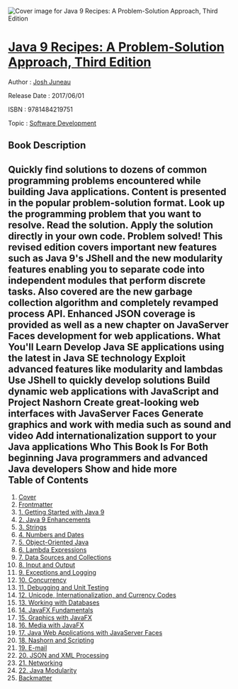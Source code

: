 ![Cover image for Java 9 Recipes: A Problem-Solution Approach, Third Edition](https://imgdetail.ebookreading.net/cover/cover/20200215/EB9781484219751.jpg)

[Java 9 Recipes: A Problem-Solution Approach, Third Edition](https://ebookreading.net/view/book/Java+9+Recipes%3A+A+Problem-Solution+Approach%2C+Third+Edition-EB9781484219751_1.html "Java 9 Recipes: A Problem-Solution Approach, Third Edition")
====================================================================================================================

Author : [Josh Juneau](https://ebookreading.net/search/author/Josh+Juneau)

Release Date : 2017/06/01

ISBN : 9781484219751

Topic : [Software Development](https://ebookreading.net/search/category/software-development)

Book Description
-----------------

 Quickly find solutions to dozens of common programming problems encountered while building Java applications. Content is presented in the popular problem-solution format. Look up the programming problem that you want to resolve. Read the solution. Apply the solution directly in your own code. Problem solved!
This revised edition covers important new features such as Java 9's JShell and the new modularity features enabling you to separate code into independent modules that perform discrete tasks. Also covered are the new garbage collection algorithm and completely revamped process API. Enhanced JSON coverage is provided as well as a new chapter on JavaServer Faces development for web applications.
What You'll Learn
Develop Java SE applications using the latest in Java SE technology
Exploit advanced features like modularity and lambdas
Use JShell to quickly develop solutions
Build dynamic web applications with JavaScript and Project Nashorn
Create great-looking web interfaces with JavaServer Faces
Generate graphics and work with media such as sound and video
Add internationalization support to your Java applications
Who This Book Is For
Both beginning Java programmers and advanced Java developers
        Show and hide more                
Table of Contents
-----------------

1. [Cover](https://ebookreading.net/view/book/Java+9+Recipes%3A+A+Problem-Solution+Approach%2C+Third+Edition-EB9781484219751_1.html)
1. [Frontmatter](https://ebookreading.net/view/book/Java+9+Recipes%3A+A+Problem-Solution+Approach%2C+Third+Edition-EB9781484219751_2.html)
1. [1. Getting Started with Java 9](https://ebookreading.net/view/book/Java+9+Recipes%3A+A+Problem-Solution+Approach%2C+Third+Edition-EB9781484219751_3.html)
1. [2. Java 9 Enhancements](https://ebookreading.net/view/book/Java+9+Recipes%3A+A+Problem-Solution+Approach%2C+Third+Edition-EB9781484219751_4.html)
1. [3. Strings](https://ebookreading.net/view/book/Java+9+Recipes%3A+A+Problem-Solution+Approach%2C+Third+Edition-EB9781484219751_5.html)
1. [4. Numbers and Dates](https://ebookreading.net/view/book/Java+9+Recipes%3A+A+Problem-Solution+Approach%2C+Third+Edition-EB9781484219751_6.html)
1. [5. Object-Oriented Java](https://ebookreading.net/view/book/Java+9+Recipes%3A+A+Problem-Solution+Approach%2C+Third+Edition-EB9781484219751_7.html)
1. [6. Lambda Expressions](https://ebookreading.net/view/book/Java+9+Recipes%3A+A+Problem-Solution+Approach%2C+Third+Edition-EB9781484219751_8.html)
1. [7. Data Sources and Collections](https://ebookreading.net/view/book/Java+9+Recipes%3A+A+Problem-Solution+Approach%2C+Third+Edition-EB9781484219751_9.html)
1. [8. Input and Output](https://ebookreading.net/view/book/Java+9+Recipes%3A+A+Problem-Solution+Approach%2C+Third+Edition-EB9781484219751_10.html)
1. [9. Exceptions and Logging](https://ebookreading.net/view/book/Java+9+Recipes%3A+A+Problem-Solution+Approach%2C+Third+Edition-EB9781484219751_11.html)
1. [10. Concurrency](https://ebookreading.net/view/book/Java+9+Recipes%3A+A+Problem-Solution+Approach%2C+Third+Edition-EB9781484219751_12.html)
1. [11. Debugging and Unit Testing](https://ebookreading.net/view/book/Java+9+Recipes%3A+A+Problem-Solution+Approach%2C+Third+Edition-EB9781484219751_13.html)
1. [12. Unicode, Internationalization, and Currency Codes](https://ebookreading.net/view/book/Java+9+Recipes%3A+A+Problem-Solution+Approach%2C+Third+Edition-EB9781484219751_14.html)
1. [13. Working with Databases](https://ebookreading.net/view/book/Java+9+Recipes%3A+A+Problem-Solution+Approach%2C+Third+Edition-EB9781484219751_15.html)
1. [14. JavaFX Fundamentals](https://ebookreading.net/view/book/Java+9+Recipes%3A+A+Problem-Solution+Approach%2C+Third+Edition-EB9781484219751_16.html)
1. [15. Graphics with JavaFX](https://ebookreading.net/view/book/Java+9+Recipes%3A+A+Problem-Solution+Approach%2C+Third+Edition-EB9781484219751_17.html)
1. [16. Media with JavaFX](https://ebookreading.net/view/book/Java+9+Recipes%3A+A+Problem-Solution+Approach%2C+Third+Edition-EB9781484219751_18.html)
1. [17. Java Web Applications with JavaServer Faces](https://ebookreading.net/view/book/Java+9+Recipes%3A+A+Problem-Solution+Approach%2C+Third+Edition-EB9781484219751_19.html)
1. [18. Nashorn and Scripting](https://ebookreading.net/view/book/Java+9+Recipes%3A+A+Problem-Solution+Approach%2C+Third+Edition-EB9781484219751_20.html)
1. [19. E-mail](https://ebookreading.net/view/book/Java+9+Recipes%3A+A+Problem-Solution+Approach%2C+Third+Edition-EB9781484219751_21.html)
1. [20. JSON and XML Processing](https://ebookreading.net/view/book/Java+9+Recipes%3A+A+Problem-Solution+Approach%2C+Third+Edition-EB9781484219751_22.html)
1. [21. Networking](https://ebookreading.net/view/book/Java+9+Recipes%3A+A+Problem-Solution+Approach%2C+Third+Edition-EB9781484219751_23.html)
1. [22. Java Modularity](https://ebookreading.net/view/book/Java+9+Recipes%3A+A+Problem-Solution+Approach%2C+Third+Edition-EB9781484219751_24.html)
1. [Backmatter](https://ebookreading.net/view/book/Java+9+Recipes%3A+A+Problem-Solution+Approach%2C+Third+Edition-EB9781484219751_25.html)
